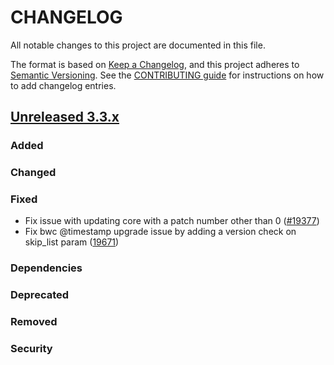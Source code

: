 # CHANGELOG
All notable changes to this project are documented in this file.

The format is based on [Keep a Changelog](https://keepachangelog.com/en/1.0.0/), and this project adheres to [Semantic Versioning](https://semver.org/spec/v2.0.0.html). See the [CONTRIBUTING guide](./CONTRIBUTING.md#Changelog) for instructions on how to add changelog entries.

## [Unreleased 3.3.x]
### Added

### Changed

### Fixed
- Fix issue with updating core with a patch number other than 0 ([#19377](https://github.com/opensearch-project/OpenSearch/pull/19377))
- Fix bwc @timestamp upgrade issue by adding a version check on skip_list param ([19671](https://github.com/opensearch-project/OpenSearch/pull/19671))

### Dependencies

### Deprecated

### Removed

### Security

[Unreleased 3.3.x]: https://github.com/opensearch-project/OpenSearch/compare/e972d15...3.3
